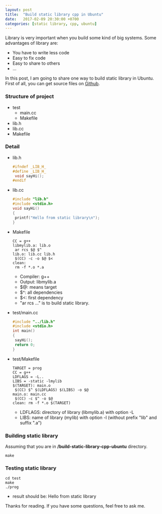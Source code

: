 ```yaml
---
layout: post
title:  "Build static library cpp in Ubuntu"
date:   2017-02-09 20:30:00 +0700
categories: [static library, cpp, ubuntu]
---
```


Library is very important when you build some kind of big systems. Some advantages of library are:

 * You have to write less code
 * Easy to fix code
 * Easy to share to others
 * ...
 
In this post, I am going to share one way to build static library in Ubuntu. First of all, you can get source files on [Github](https://github.com/phamvanlam/stack-problems/tree/master/build-static-library-cpp-ubuntu).

### Structure of project

 * test
   + main.cc
   + Makefile
 * lib.h
 * lib.cc
 * Makefile
 
### Detail
 
 * lib.h
   
   ```cpp
   #ifndef _LIB_H_
   #define _LIB_H_
   	void sayHi();
   #endif
   ```
   
 * lib.cc
 
   ```cpp
   #include "lib.h"
   #include <stdio.h>
   void sayHi()
   {
   	printf("Hello from static library\n");
   }
   ```
 
 * Makefile
 
   ```make
   CC = g++
   libmylib.a: lib.o
   	ar rcs $@ $^
   lib.o: lib.cc lib.h
   	$(CC) -c -o $@ $<
   clean:
   	rm -f *.o *.a
   ```
 
   * Compiler: g++
   * Output: libmylib.a
   * $@: means target
   * $^: all dependencies
   * $<: first dependency
   * "ar rcs ..." is to build static library.
   
 * test/main.cc
 
   ```cpp
   #include "../lib.h"
   #include <stdio.h>
   int main()
   {
   	sayHi();
	return 0;
   }
   ```
   
* test/Makefile

   ```make
   TARGET = prog
   CC = g++
   LDFLAGS = -L..
   LIBS = -static -lmylib
   $(TARGET): main.o 
   	$(CC) $^ $(LDFLAGS) $(LIBS) -o $@
   main.o: main.cc 
   	$(CC) -c $^ -o $@ 
   clean: rm -f *.o $(TARGET)
   ```
   * LDFLAGS: directory of library (libmylib.a) with option -L
   * LIBS: name of library (mylib) with option -l (without prefix "lib" and suffix ".a")

### Building static library

Assuming that you are in **/build-static-library-cpp-ubuntu** directory.

```
make
```

### Testing static library

```
cd test
make
./prog
```

- result should be: Hello from static library

 
Thanks for reading. If you have some questions, feel free to ask me.
